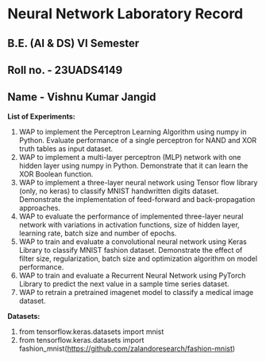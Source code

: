 # Neural Network Laboratory Record

## B.E. (AI & DS) VI Semester

## Roll no. - 23UADS4149

## Name - Vishnu Kumar Jangid



**List of Experiments:**
 1. WAP to implement the Perceptron Learning Algorithm using numpy in Python. Evaluate performance of a single perceptron for NAND and XOR truth tables as input dataset. 
 2. WAP to implement a multi-layer perceptron (MLP) network with one hidden layer using numpy in Python. Demonstrate that it can learn the XOR Boolean function.  
 3. WAP to implement a three-layer neural network using Tensor flow library (only, no keras) to classify MNIST handwritten digits dataset. Demonstrate the implementation of feed-forward and back-propagation approaches. 
 4. WAP to evaluate the performance of implemented three-layer neural network with variations in activation functions, size of hidden layer, learning rate, batch size and number of epochs. 
 5. WAP to train and evaluate a convolutional neural network using Keras Library to classify MNIST fashion dataset. Demonstrate the effect of filter size, regularization, batch size and optimization algorithm on model performance. 
 6. WAP to train and evaluate a Recurrent Neural Network using PyTorch Library to predict the next value in a sample time series dataset. 
 7. WAP to retrain a pretrained imagenet model to classify a medical image dataset.


**Datasets:**

1. from tensorflow.keras.datasets import mnist
2. from tensorflow.keras.datasets import fashion_mnist(https://github.com/zalandoresearch/fashion-mnist)
